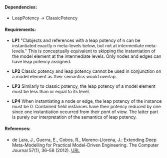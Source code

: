 #### Dependencies:
- LeapPotency &#8594; ClassicPotency

#### Requirements:
- **LP1** "Clabjects and references with a leap potency of n can be instantiated exactly n meta-levels below, but not at intermediate meta-levels." This is conceptually equivalent to skipping the instantiation of the model element at the intermediate levels. Only nodes and edges can have leap potency assigned.

- **LP2** Classic potency and leap potency cannot be used in conjunction on a model element as their semantics would overlap.

- **LP3** Similarly to classic potency, the leap potency of a model element must be less than or equal to its level.

- **LP4** When instantiating a node or edge, the leap potency of the instance must be 0. Contained field instances have their potency reduced by one since one instantiation occurred from their pont of view. The latter part is purely our interpretation of the semantics of leap potency.

#### References:
- de Lara, J., Guerra, E., Cobos, R., Moreno-Llorena, J.: Extending Deep Meta-Modelling for Practical Model-Driven Engineering. The Computer Journal 57(1), 36–58 (2012). [URL](https://www.doi.org/10.1093/comjnl/bxs144) 
